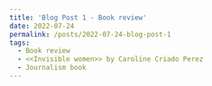 ```yaml
---
title: 'Blog Post 1 - Book review'
date: 2022-07-24
permalink: /posts/2022-07-24-blog-post-1
tags:
  - Book review
  - <<Invisible women>> by Caroline Criado Perez
  - Journalism book
---
```



